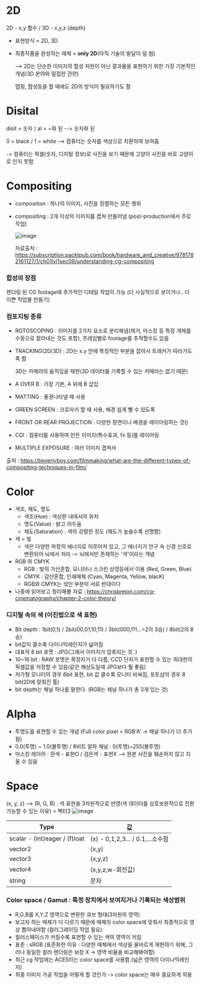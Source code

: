 # 2D
2D - x,y 함수  / 3D - x,y,z (depth)

* 표현방식 = 2D, 3D 

* 최종작품을 완성하는 매체 = **only 2D**(아직 기술의 발달이 덜 됨)

     --> 2D는 단순한 이미지의 합성 차원이 아닌 결과물을 표현하기 위한 가장 기본적인 개념(3D 분야와 밀접한 관련)
     
     맵핑, 합성등을 할 때에도 2D의 방식이 필요하기도 함
          
          
          
# Disital
disit = 숫자  / al = ~화 된  --> 숫자화 된

0 = black   /  1 = white    --> 컴퓨터는 숫자를 색상으로 치환하여 보여줌

 -> 컴퓨터는 픽셀(숫자, 디지털 정보)로 사진을 보기 때문에 고양이 사진을 바로 고양이로 인지 못함
 
 
 

# Compositing

* composition : 하나의 이미지, 사진을 정렬하는 모든 행위
* compositing : 2개 이상의 이미지를 겹쳐 만들어냄 (post-production에서 주로 작업)

  ![image](https://user-images.githubusercontent.com/90564649/134373533-070a83e7-4b17-409a-8b07-b7a513f76a19.png)
  
  자료출처 : https://subscription.packtpub.com/book/hardware_and_creative/9781782161127/1/ch01lvl1sec09/understanding-cg-compositing

### 합성의 장점
렌더링 된 CG footage에 추가적인 디테일 작업이 가능 (더 사실적으로 보이거나.. 더 이쁜 작업물 만들기)

### 컴포지팅 종류
* ROTOSCOPING : 이미지를 2가지 요소로 분리해냄(제거, 마스킹 등 특정 개체를 수동으로 잘라내는 것도 포함), 프레임별로 footage를 추적할수도 있음
* TRACKING(2D/3D) : 2D는 x.y 안에 특징적인 부분을 잡아서 트래커가 따라가도록 함 

   3D는 카메라의 움직임을 재현(3D 데이터를 기록할 수 있는 카메라는 없기 때문)
* A OVER B : 가장 기본, A 위에 B 삽입
* MATTING : 풍경나타낼 때 사용
* GREEN SCREEN : 크로마키 할 때 사용, 배경 쉽게 뺄 수 있도록
* FRONT OR REAR PROJECTION : 다양한 장면이나 배경을 레이어링하는 것()
* CGI : 컴퓨터를 사용하여 만든 이미지(특수효과, fx 등)를 레이어링
* MULTIPLE EXPOSURE : 여러 이미지 겹쳐서

출처 : https://beverlyboy.com/filmmaking/what-are-the-different-types-of-compositing-techniques-in-film/
 
 
 
 
# Color
* 색조, 채도, 명도
  - 색조(Hue) : 색상환 내에서의 위치
  - 명도(Value) : 밝고 어두움
  - 채도(Saturation) : 색의 강렬한 정도 (채도가 높을수록 선명함)
* 색 = 빛
  - 색은 다양한 파장의 에너지로 이루어져 있고, 그 에너지가 안구 속 신경 신호로 변환되어 뇌에서 처리 -> 뇌에서만 존재하는 '색'이라는 개념
* RGB 와 CMYK
  - RGB : 빛의 가산혼합, 모니터나 스크린 상영등에서 이용 (Red, Green, Blue)
  - CMYK : 감산혼합, 인쇄매체 (Cyan, Magenta, Yellow, blacK)
  - RGB와 CMYK는 섞인 부분이 서로 반대이다
* 나중에 읽어보고 정리해볼 자료 : https://chrisbrejon.com/cg-cinematography/chapter-2-color-theory/

### 디지털 속의 색 (이진법으로 색 표현)
* Bit depth : 1bit(0,1) / 2bit(00,01,10,11) / 3bit(000,111...=2의 3승) / 8bit(2의 8승)
* bit값이 클수록 다이나믹레인지가 넓어짐
* 대표적 8 bit 포맷 : JPG(그래서 이미지가 압축되는 것..)
* 10~16 bit : RAW 포맷은 확장자가 다 다름, CCD 단자가 표현할 수 있는 최대한의 픽셀값을 저장할 수 있음(같은 해상도일때 JPG보다 훨 좋음)
* 저가형 모니터의 경우 6bit 표현, bit 값 클수록 모니터 비싸짐, 포토샵의 경우 8 bit(2D에 맞춰진 툴)
* bit depth는 채널 하나를 말한다. (RGB는 채널 하나가 총 3개 있는 것)



# Alpha
* 투명도를 표현할 수 있는 개념 (Full color pixel = RGB'A'  ->  채널 하나가 더 추가됨)
* 0.0(투명) ~ 1.0(불투명) / 8비트 알파 채널 : 0(투명)~255(불투명)
* 마스킹 레이어 : 흰색 - 표현O  / 검은색 - 표현X   -->  원본 사진을 훼손하지 않고 지울 수 있음



# Space
(x, y, z)  -->  (R, G, B)  : 색 표현을 3차원적으로 반영(색 데이터를 상호보완적으로 전환 가능할 수 있는 이유) = 벡터3
![image](https://user-images.githubusercontent.com/90564649/134448784-cef7baf7-10d0-4e1b-a453-87f1c8569aa2.png)

|Type|값|
|---|---|
|scalar - (int)eager / (f)loat|(x) - 0,1,2,3... / 0.1,...소수점|
|vector2|(x,y)|
|vector3|(x,y,z)|
|vector4|(x,y,z,w-회전값)|
|string|문자|

### Color space / Gamut : 특정 장치에서 보여지거나 기록되는 색상범위
* R,G,B를 X,Y,Z 영역으로 변환한 큐브 형태(3차원의 영역)
* 보고자 하는 매체가 다 다르기 때문에 매체의 color space에 맞춰서 최종적으로 영상 뽑아내야함 (컬러그레이딩 작업 필요)
* 컬러스페이스가 커질수록 표현할 수 있는 색의 영역이 커짐
* 표준 : sRGB  (표준화한 이유 : 다양한 매체에서 색상을 올바르게 재현하기 위해, 그러나 동일한 컬러 렌더링은 보장 X -> 영역 비율을 비교해봐야함)
* 최근 cg 작업에는 ACES라는 color space를 사용함.(넓은 영역의 다이나믹레인지)
* 최종 이미지 가공 작업을 어떻게 할 것인가 -> color space는 매우 중요하게 작용
